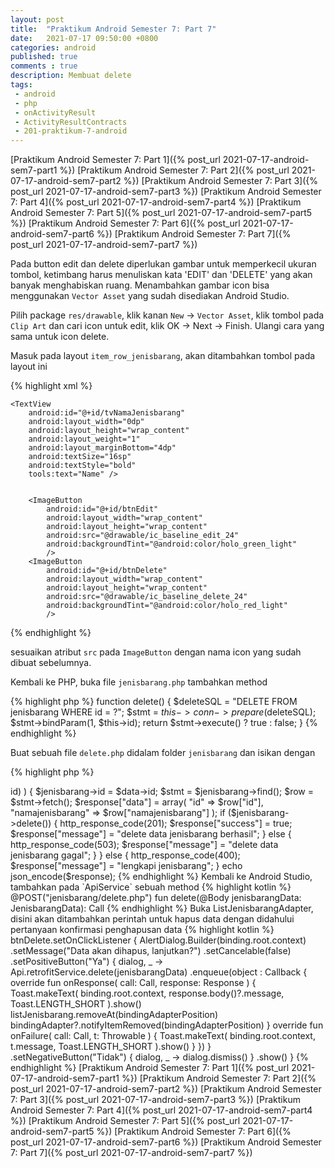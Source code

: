 ```yaml
---
layout: post
title:  "Praktikum Android Semester 7: Part 7"
date:   2021-07-17 09:50:00 +0800
categories: android
published: true
comments : true
description: Membuat delete
tags: 
 - android
 - php
 - onActivityResult
 - ActivityResultContracts
 - 201-praktikum-7-android
---
```


[Praktikum Android Semester 7: Part 1]({% post_url 2021-07-17-android-sem7-part1 %})
[Praktikum Android Semester 7: Part 2]({% post_url 2021-07-17-android-sem7-part2 %})
[Praktikum Android Semester 7: Part 3]({% post_url 2021-07-17-android-sem7-part3 %})
[Praktikum Android Semester 7: Part 4]({% post_url 2021-07-17-android-sem7-part4 %})
[Praktikum Android Semester 7: Part 5]({% post_url 2021-07-17-android-sem7-part5 %})
[Praktikum Android Semester 7: Part 6]({% post_url 2021-07-17-android-sem7-part6 %})
[Praktikum Android Semester 7: Part 7]({% post_url 2021-07-17-android-sem7-part7 %})

Pada button edit dan delete diperlukan gambar untuk memperkecil ukuran tombol, ketimbang harus menuliskan kata 'EDIT' dan 'DELETE' yang akan banyak menghabiskan ruang. Menambahkan gambar icon bisa menggunakan `Vector Asset` yang sudah disediakan Android Studio. 

Pilih package `res/drawable`, klik kanan `New` -> `Vector Asset`, klik tombol pada `Clip Art` dan cari icon untuk edit, klik OK -> Next -> Finish. Ulangi cara yang sama untuk icon delete.

Masuk pada layout `item_row_jenisbarang`, akan ditambahkan tombol pada layout ini

{% highlight  xml %}
<?xml version="1.0" encoding="utf-8"?>
<LinearLayout xmlns:android="http://schemas.android.com/apk/res/android"
    xmlns:tools="http://schemas.android.com/tools"
    android:layout_width="match_parent"
    android:layout_height="wrap_content"
    android:orientation="horizontal"
    android:padding="16dp">

    <TextView
        android:id="@+id/tvNamaJenisbarang"
        android:layout_width="0dp"
        android:layout_height="wrap_content"
        android:layout_weight="1"
        android:layout_marginBottom="4dp"
        android:textSize="16sp"
        android:textStyle="bold"
        tools:text="Name" />


        <ImageButton
            android:id="@+id/btnEdit"
            android:layout_width="wrap_content"
            android:layout_height="wrap_content"
            android:src="@drawable/ic_baseline_edit_24"
            android:backgroundTint="@android:color/holo_green_light"
            />
        <ImageButton
            android:id="@+id/btnDelete"
            android:layout_width="wrap_content"
            android:layout_height="wrap_content"
            android:src="@drawable/ic_baseline_delete_24"
            android:backgroundTint="@android:color/holo_red_light"
            />
</LinearLayout>
{% endhighlight %}

sesuaikan atribut `src` pada `ImageButton` dengan nama icon yang sudah dibuat sebelumnya.

Kembali ke PHP, buka file `jenisbarang.php` tambahkan method

{% highlight  php %}
function delete()
{
    $deleteSQL = "DELETE FROM jenisbarang WHERE id = ?";
    $stmt = $this->conn->prepare($deleteSQL);
    $stmt->bindParam(1, $this->id);
    return $stmt->execute() ? true : false;
}
{% endhighlight %}

Buat sebuah file `delete.php`  didalam folder `jenisbarang` dan isikan dengan

{% highlight  php %}

<?php
include_once "../../config/api-header.php";
include_once 'jenisbarang.php';

$jenisbarang = new Jenisbarang($db);
$data = json_decode(file_get_contents("php://input"));

$response["success"] = false;
$response["data"] = array();
$response["message"] = "";

if (
    !empty($data->id)
) {
    $jenisbarang->id = $data->id;
    $stmt = $jenisbarang->find();
    $row = $stmt->fetch();
    $response["data"] = array(
        "id" => $row["id"],
        "namajenisbarang" => $row["namajenisbarang"]
    );
    if ($jenisbarang->delete()) {
        http_response_code(201);
        $response["success"] = true;
        $response["message"] = "delete data jenisbarang berhasil";
    } else {
        http_response_code(503);
        $response["message"] = "delete data jenisbarang gagal";
    }
} else {
    http_response_code(400);
    $response["message"] = "lengkapi jenisbarang";
}
echo json_encode($response);
{% endhighlight %}


Kembali ke Android Studio, tambahkan pada `ApiService` sebuah method

{% highlight  kotlin %}
@POST("jenisbarang/delete.php")
fun delete(@Body jenisbarangData: JenisbarangData): Call<JenisbarangResponse>
{% endhighlight %}

Buka ListJenisbarangAdapter, disini akan ditambahkan perintah untuk hapus data dengan didahului pertanyaan konfirmasi penghapusan data

{% highlight  kotlin %}
btnDelete.setOnClickListener {
    AlertDialog.Builder(binding.root.context)
        .setMessage("Data akan dihapus, lanjutkan?")
        .setCancelable(false)
        .setPositiveButton("Ya") { dialog, _ ->

            Api.retrofitService.delete(jenisbarangData)
                .enqueue(object :
                    Callback<JenisbarangResponse> {
                    override fun onResponse(
                        call: Call<JenisbarangResponse>,
                        response: Response<JenisbarangResponse>
                    ) {
                        Toast.makeText(
                            binding.root.context, response.body()?.message,
                            Toast.LENGTH_SHORT
                        ).show()
                        listJenisbarang.removeAt(bindingAdapterPosition)
                        bindingAdapter?.notifyItemRemoved(bindingAdapterPosition)
                    }

                    override fun onFailure(
                        call: Call<JenisbarangResponse>,
                        t: Throwable
                    ) {
                        Toast.makeText(
                            binding.root.context,
                            t.message,
                            Toast.LENGTH_SHORT
                        ).show()
                    }
                })
        }
        .setNegativeButton("Tidak") { dialog, _ ->
            dialog.dismiss()
        }
        .show()
}
{% endhighlight %}


[Praktikum Android Semester 7: Part 1]({% post_url 2021-07-17-android-sem7-part1 %})
[Praktikum Android Semester 7: Part 2]({% post_url 2021-07-17-android-sem7-part2 %})
[Praktikum Android Semester 7: Part 3]({% post_url 2021-07-17-android-sem7-part3 %})
[Praktikum Android Semester 7: Part 4]({% post_url 2021-07-17-android-sem7-part4 %})
[Praktikum Android Semester 7: Part 5]({% post_url 2021-07-17-android-sem7-part5 %})
[Praktikum Android Semester 7: Part 6]({% post_url 2021-07-17-android-sem7-part6 %})
[Praktikum Android Semester 7: Part 7]({% post_url 2021-07-17-android-sem7-part7 %})